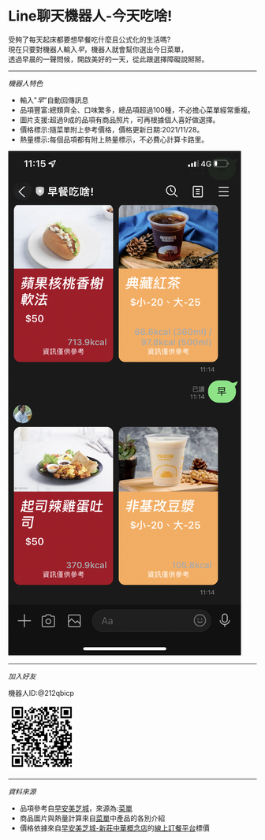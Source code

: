 Line聊天機器人-今天吃啥!
=============
受夠了每天起床都要想早餐吃什麼且公式化的生活嗎?  
現在只要對機器人輸入*早*，機器人就會幫你選出今日菜單，  
透過早晨的一聲問候，開啟美好的一天，從此跟選擇障礙說掰掰。  
  
***
  
*機器人特色*
  
- 輸入"*早*"自動回傳訊息
- 品項豐富:總類齊全、口味繁多，總品項超過100種，不必擔心菜單經常重複。
- 圖片支援:超過9成的品項有商品照片，可再根據個人喜好做選擇。
- 價格標示:隨菜單附上參考價格，價格更新日期:2021/11/28。
- 熱量標示:每個品項都有附上熱量標示，不必費心計算卡路里。
  
![example](https://raw.githubusercontent.com/leo271013/LINE-ChatBot/master/img/IMG_0179.PNG "example")
  
***
  
*加入好友*
  
機器人ID:@212qbicp  
  
![QR CODE](https://raw.githubusercontent.com/leo271013/LINE-ChatBot/master/img/qr.jpg "QR CODE")

***
  
*資料來源*
  
- 品項參考自[早安美芝城](https://www.macc.com.tw/)，來源為:[菜單](https://www.macc.com.tw/product.php#1)
- 商品圖片與熱量計算來自[菜單](https://www.macc.com.tw/product.php#1)中產品的各別介紹
- 價格依據來自[早安美芝城-新莊中華概念店](https://www.google.com/maps/place/%E6%97%A9%E5%AE%89%E7%BE%8E%E8%8A%9D%E5%9F%8E%E6%96%B0%E8%8E%8A%E4%B8%AD%E8%8F%AF%E6%A6%82%E5%BF%B5%E5%BA%97/@25.0384673,121.4497237,17z/data=!3m1!4b1!4m5!3m4!1s0x3442a9199573e007:0xe82c6f1289bf99c8!8m2!3d25.0384673!4d121.4519124)的[線上訂餐平台](https://order.nidin.shop/menu/8788)標價

